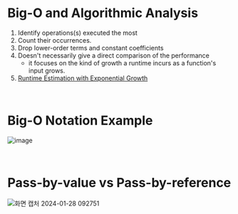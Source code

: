# Big-O and Algorithmic Analysis
1. Identify operations(s) executed the most
2. Count their occurrences.
3. Drop lower-order terms and constant coefficients
4. Doesn't necessarily give a direct comparison of the performance
    - it focuses on the kind of growth a runtime incurs as a function's input grows.
5. [Runtime Estimation with Exponential Growth](https://github.com/juho-creator/CS-Courses/edit/main/CS106B/BIG_O.cpp)

</br>

# Big-O Notation Example
![image](https://github.com/juho-creator/CS-Courses/assets/72856990/aa267791-ae2a-45c4-8bfe-b03e991e0598)

</br>

# Pass-by-value  vs Pass-by-reference
![화면 캡처 2024-01-28 092751](https://github.com/juho-creator/CS-Courses/assets/72856990/fb9084fc-f937-408f-a904-edec90e235e9)

